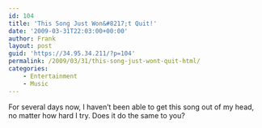 ```yaml
---
id: 104
title: 'This Song Just Won&#8217;t Quit!'
date: '2009-03-31T22:03:00+00:00'
author: Frank
layout: post
guid: 'https://34.95.34.211/?p=104'
permalink: /2009/03/31/this-song-just-wont-quit-html/
categories:
    - Entertainment
    - Music
---
```


<div src="v5">For several days now, I haven’t been able to get this song out of my head, no matter how hard I try. Does it do the same to you? <object height="344" width="425"><param name="movie" value="http://www.youtube.com/v/0nyWp96p4xk&hl=en&fs=1"></param><param name="allowFullScreen" value="true"></param><param name="allowscriptaccess" value="always"></param><embed allowfullscreen="true" allowscriptaccess="always" height="344" src="http://www.youtube.com/v/0nyWp96p4xk&hl=en&fs=1" type="application/x-shockwave-flash" width="425"></embed></object>

</div>
